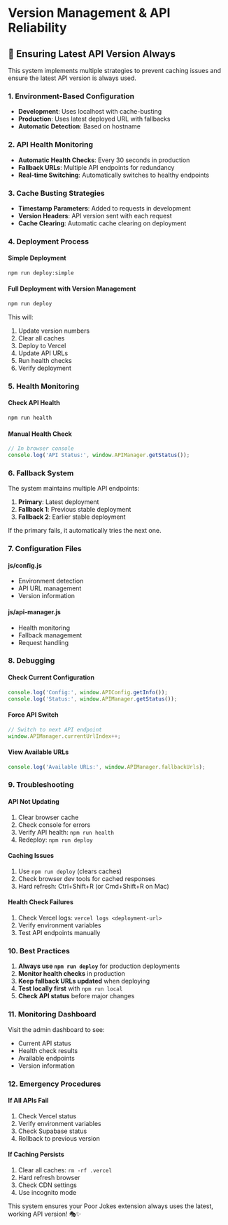 # Version Management & API Reliability

## 🚀 **Ensuring Latest API Version Always**

This system implements multiple strategies to prevent caching issues and ensure the latest API version is always used.

### **1. Environment-Based Configuration**
- **Development**: Uses localhost with cache-busting
- **Production**: Uses latest deployed URL with fallbacks
- **Automatic Detection**: Based on hostname

### **2. API Health Monitoring**
- **Automatic Health Checks**: Every 30 seconds in production
- **Fallback URLs**: Multiple API endpoints for redundancy
- **Real-time Switching**: Automatically switches to healthy endpoints

### **3. Cache Busting Strategies**
- **Timestamp Parameters**: Added to requests in development
- **Version Headers**: API version sent with each request
- **Cache Clearing**: Automatic cache clearing on deployment

### **4. Deployment Process**

#### **Simple Deployment**
```bash
npm run deploy:simple
```

#### **Full Deployment with Version Management**
```bash
npm run deploy
```
This will:
1. Update version numbers
2. Clear all caches
3. Deploy to Vercel
4. Update API URLs
5. Run health checks
6. Verify deployment

### **5. Health Monitoring**

#### **Check API Health**
```bash
npm run health
```

#### **Manual Health Check**
```javascript
// In browser console
console.log('API Status:', window.APIManager.getStatus());
```

### **6. Fallback System**

The system maintains multiple API endpoints:
1. **Primary**: Latest deployment
2. **Fallback 1**: Previous stable deployment
3. **Fallback 2**: Earlier stable deployment

If the primary fails, it automatically tries the next one.

### **7. Configuration Files**

#### **js/config.js**
- Environment detection
- API URL management
- Version information

#### **js/api-manager.js**
- Health monitoring
- Fallback management
- Request handling

### **8. Debugging**

#### **Check Current Configuration**
```javascript
console.log('Config:', window.APIConfig.getInfo());
console.log('Status:', window.APIManager.getStatus());
```

#### **Force API Switch**
```javascript
// Switch to next API endpoint
window.APIManager.currentUrlIndex++;
```

#### **View Available URLs**
```javascript
console.log('Available URLs:', window.APIManager.fallbackUrls);
```

### **9. Troubleshooting**

#### **API Not Updating**
1. Clear browser cache
2. Check console for errors
3. Verify API health: `npm run health`
4. Redeploy: `npm run deploy`

#### **Caching Issues**
1. Use `npm run deploy` (clears caches)
2. Check browser dev tools for cached responses
3. Hard refresh: Ctrl+Shift+R (or Cmd+Shift+R on Mac)

#### **Health Check Failures**
1. Check Vercel logs: `vercel logs <deployment-url>`
2. Verify environment variables
3. Test API endpoints manually

### **10. Best Practices**

1. **Always use `npm run deploy`** for production deployments
2. **Monitor health checks** in production
3. **Keep fallback URLs updated** when deploying
4. **Test locally first** with `npm run local`
5. **Check API status** before major changes

### **11. Monitoring Dashboard**

Visit the admin dashboard to see:
- Current API status
- Health check results
- Available endpoints
- Version information

### **12. Emergency Procedures**

#### **If All APIs Fail**
1. Check Vercel status
2. Verify environment variables
3. Check Supabase status
4. Rollback to previous version

#### **If Caching Persists**
1. Clear all caches: `rm -rf .vercel`
2. Hard refresh browser
3. Check CDN settings
4. Use incognito mode

This system ensures your Poor Jokes extension always uses the latest, working API version! 🎭✨
